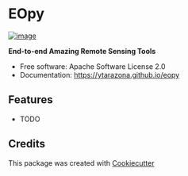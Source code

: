 # EOpy


[![image](https://img.shields.io/pypi/v/eopy.svg)](https://pypi.python.org/pypi/eopy)


**End-to-end Amazing Remote Sensing Tools**


-   Free software: Apache Software License 2.0
-   Documentation: https://ytarazona.github.io/eopy
    

## Features

-   TODO

## Credits

This package was created with [Cookiecutter](https://github.com/cookiecutter/cookiecutter)
